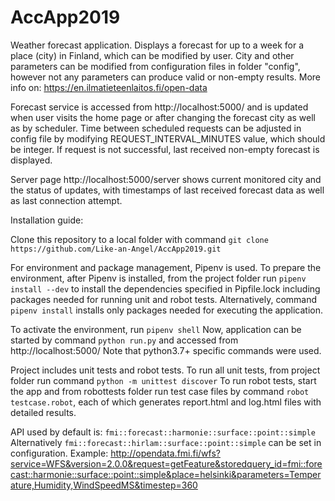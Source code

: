 # AccApp2019

Weather forecast application. Displays a forecast for up to a week for a place (city) in Finland, which can be modified by user.
City and other parameters can be modified from configuration files in folder "config", however not any parameters can produce valid or non-empty results. More info on: https://en.ilmatieteenlaitos.fi/open-data

Forecast service is accessed from http://localhost:5000/ and is updated when user visits the home page or after changing the forecast city as well as by scheduler. Time between scheduled requests can be adjusted in config file by modifying REQUEST_INTERVAL_MINUTES value, which should be integer.
If request is not successful, last received non-empty forecast is displayed.

Server page http://localhost:5000/server shows current monitored city and the status of updates, with timestamps of last received forecast data as well as last connection attempt.

Installation guide:

Clone this repository to a local folder with command `git clone https://github.com/Like-an-Angel/AccApp2019.git`

For environment and package management, Pipenv is used.
To prepare the environment, after Pipenv is installed, from the project folder run `pipenv install --dev` to install the dependencies specified in Pipfile.lock including packages needed for running unit and robot tests.
Alternatively, command `pipenv install` installs only packages needed for executing the application.

To activate the environment, run `pipenv shell`
Now, application can be started by command `python run.py` and accessed from http://localhost:5000/
Note that python3.7+ specific commands were used.

Project includes unit tests and robot tests.
To run all unit tests, from project folder run command `python -m unittest discover`
To run robot tests, start the app and from robottests folder run test case files by command `robot testcase.robot`, each of which generates report.html and log.html files with detailed results.

API used by default is: `fmi::forecast::harmonie::surface::point::simple`
Alternatively `fmi::forecast::hirlam::surface::point::simple` can be set in configuration.
Example: http://opendata.fmi.fi/wfs?service=WFS&version=2.0.0&request=getFeature&storedquery_id=fmi::forecast::harmonie::surface::point::simple&place=helsinki&parameters=Temperature,Humidity,WindSpeedMS&timestep=360

